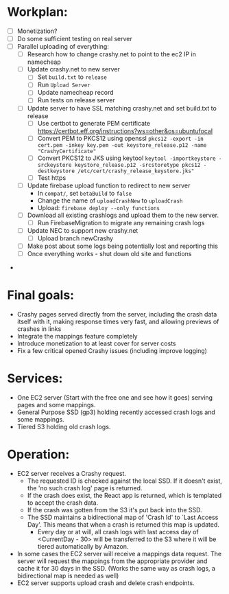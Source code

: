 # Workplan:
- [ ] Monetization?
- [ ] Do some sufficient testing on real server
- [ ] Parallel uploading of everything:
  - [ ] Research how to change crashy.net to point to the ec2 IP in namecheap
  - [ ] Update crashy.net to new server
    - [ ] Set `build.txt` to `release`
    - [ ] Run `Upload Server`
    - [ ] Update namecheap record 
    - [ ] Run tests on release server
  - [ ] Update server to have SSL matching crashy.net and set build.txt to release
    - [ ] Use certbot to generate PEM certificate https://certbot.eff.org/instructions?ws=other&os=ubuntufocal
    - [ ] Convert PEM to PKCS12 using openssl `pkcs12 -export -in cert.pem -inkey key.pem -out keystore_release.p12 -name "CrashyCertificate"`
    - [ ] Convert PKCS12 to JKS using keytool `keytool -importkeystore -srckeystore keystore_release.p12 -srcstoretype pkcs12 -destkeystore /etc/cert/crashy_release_keystore.jks"`
    - [ ] Test https
  - [ ] Update firebase upload function to redirect to new server
    - In `compat/`, set `betaBuild` to `false`
    - Change the name of `uploadCrashNew` to `uploadCrash`
    - Upload: `firebase deploy --only functions`
  - [ ] Download all existing crashlogs and upload them to the new server.
    - [ ] Run FirebaseMigration to migrate any remaining crash logs
  - [ ] Update NEC to support new crashy.net
    - [ ] Upload branch newCrashy
  - [ ] Make post about some logs being potentially lost and reporting this
  - [ ] Once everything works - shut down old site and functions

- 

# Final goals:
- Crashy pages served directly from the server, including the crash data itself with it, making response times very fast, and allowing previews of crashes in links
- Integrate the mappings feature completely
- Introduce monetization to at least cover for server costs
- Fix a few critical opened Crashy issues (including improve logging)

# Services:

- One EC2 server (Start with the free one and see how it goes) serving pages and some mappings. 
- General Purpose SSD (gp3) holding recently accessed crash logs and some mappings.
- Tiered S3 holding old crash logs.

# Operation:

- EC2 server receives a Crashy request. 
  - The requested ID is checked against the local SSD. If it doesn't exist, the 'no such crash log' page is returned.
  - If the crash does exist, the React app is returned, which is templated to accept the crash data. 
  - If the crash was gotten from the S3 it's put back into the SSD. 
  - The SSD maintains a bidirectional map of 'Crash Id' to `Last Access Day'. This means that when a crash is returned this map is updated. 
    - Every day or at will, all crash logs with last access day of <CurrentDay - 30> will be transferred to the S3 where it will be tiered automatically by Amazon.
- In some cases the EC2 server will receive a mappings data request. The server will request the mappings from the appropriate provider and cache it for 30 days in the SSD. (Works the same way as crash logs, a bidirectional map is needed as well)
- EC2 server supports upload crash and delete crash endpoints.
